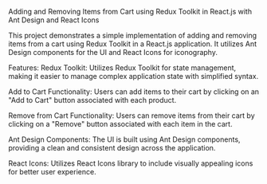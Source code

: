 Adding and Removing Items from Cart using Redux Toolkit in React.js with Ant Design and React Icons

This project demonstrates a simple implementation of adding and removing items from a cart using Redux Toolkit in a React.js application. It utilizes Ant Design components for the UI and React Icons for iconography.

Features:
Redux Toolkit:
Utilizes Redux Toolkit for state management, making it easier to manage complex application state with simplified syntax.

Add to Cart Functionality:
Users can add items to their cart by clicking on an "Add to Cart" button associated with each product.

Remove from Cart Functionality:
Users can remove items from their cart by clicking on a "Remove" button associated with each item in the cart.

Ant Design Components:
The UI is built using Ant Design components, providing a clean and consistent design across the application.

React Icons:
Utilizes React Icons library to include visually appealing icons for better user experience.
